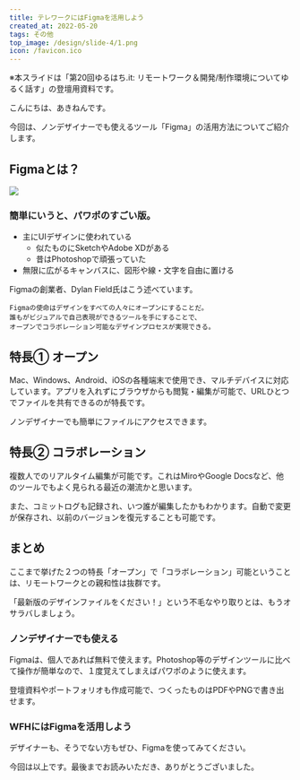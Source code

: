 ```yaml
---
title: テレワークにはFigmaを活用しよう
created_at: 2022-05-20
tags: その他
top_image: /design/slide-4/1.png
icon: /favicon.ico
---
```


※本スライドは「第20回ゆるはち.it: リモートワーク＆開発/制作環境についてゆるく話す」の登壇用資料です。

こんにちは、あきねんです。

今回は、ノンデザイナーでも使えるツール「Figma」の活用方法についてご紹介します。

## Figmaとは？

<img class="article__img" src="/design/slide-4/4.png">

### 簡単にいうと、パワポのすごい版。

- 主にUIデザインに使われている
  - 似たものにSketchやAdobe XDがある
  - 昔はPhotoshopで頑張っていた
- 無限に広がるキャンバスに、図形や線・文字を自由に置ける

Figmaの創業者、Dylan Field氏はこう述べています。

```
Figmaの使命はデザインをすべての人々にオープンにすることだ。
誰もがビジュアルで自己表現ができるツールを手にすることで、
オープンでコラボレーション可能なデザインプロセスが実現できる。
```

## 特長① オープン
Mac、Windows、Android、iOSの各種端末で使用でき、マルチデバイスに対応しています。アプリを入れずにブラウザからも閲覧・編集が可能で、URLひとつでファイルを共有できるのが特長です。

ノンデザイナーでも簡単にファイルにアクセスできます。

## 特長② コラボレーション
複数人でのリアルタイム編集が可能です。これはMiroやGoogle Docsなど、他のツールでもよく見られる最近の潮流かと思います。

また、コミットログも記録され、いつ誰が編集したかもわかります。自動で変更が保存され、以前のバージョンを復元することも可能です。

## まとめ

ここまで挙げた２つの特長「オープン」で「コラボレーション」可能ということは、リモートワークとの親和性は抜群です。

「最新版のデザインファイルをください！」という不毛なやり取りとは、もうオサラバしましょう。

### ノンデザイナーでも使える

Figmaは、個人であれば無料で使えます。Photoshop等のデザインツールに比べて操作が簡単なので、１度覚えてしまえばパワポのように使えます。

登壇資料やポートフォリオも作成可能で、つくったものはPDFやPNGで書き出せます。

### WFHにはFigmaを活用しよう
デザイナーも、そうでない方もぜひ、Figmaを使ってみてください。

今回は以上です。最後までお読みいただき、ありがとうございました。